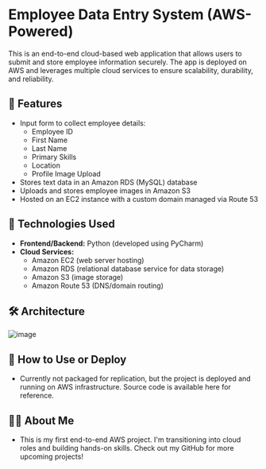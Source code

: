 # Employee Data Entry System (AWS-Powered)

This is an end-to-end cloud-based web application that allows users to submit and store employee information securely. The app is deployed on AWS and leverages multiple cloud services to ensure scalability,
durability, and reliability.

## 📌 Features

- Input form to collect employee details:
  - Employee ID
  - First Name
  - Last Name
  - Primary Skills
  - Location
  - Profile Image Upload
- Stores text data in an Amazon RDS (MySQL) database
- Uploads and stores employee images in Amazon S3
- Hosted on an EC2 instance with a custom domain managed via Route 53

## 🚀 Technologies Used

- **Frontend/Backend:** Python (developed using PyCharm)
- **Cloud Services:**
  - Amazon EC2 (web server hosting)
  - Amazon RDS (relational database service for data storage)
  - Amazon S3 (image storage)
  - Amazon Route 53 (DNS/domain routing)

## 🛠️ Architecture

![image](https://github.com/user-attachments/assets/1ee8b4e4-ce75-40b2-a66f-f685dedcbdf1)

## 🚀 How to Use or Deploy

- Currently not packaged for replication, but the project is deployed and running on AWS infrastructure. Source code is available here for reference.

## 🙋‍♀️ About Me

- This is my first end-to-end AWS project. I'm transitioning into cloud roles and building hands-on skills. Check out my GitHub for more upcoming projects!
